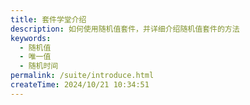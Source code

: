 ```yaml
---
title: 套件学堂介绍
description: 如何使用随机值套件，并详细介绍随机值套件的方法
keywords:
  - 随机值
  - 唯一值
  - 随机时间
permalink: /suite/introduce.html
createTime: 2024/10/21 10:34:51
---
```

